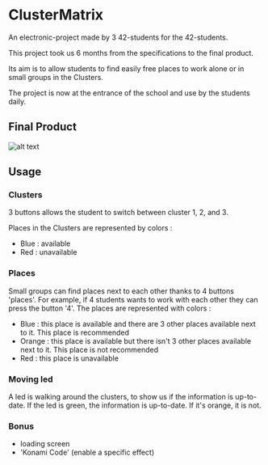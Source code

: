 # ClusterMatrix

An electronic-project made by 3 42-students for the 42-students. 

This project took us 6 months from the specifications to the final product. 

Its aim is to allow students to find easily free places to work alone or in small groups in the Clusters.

The project is now at the entrance of the school and use by the students daily. 

## Final Product

![alt text](https://github.com/mdubus/ClusterMatrix/blob/master/img/cluster-matrix.jpg)

## Usage

### Clusters

3 buttons allows the student to switch between cluster 1, 2, and 3.

Places in the Clusters are represented by colors : 

- Blue : available
- Red : unavailable

### Places

Small groups can find places next to each other thanks to 4 buttons 'places'.
For example, if 4 students wants to work with each other they can press the button '4'. The places are represented with colors : 
- Blue : this place is available and there are 3 other places available next to it. This place is recommended
- Orange : this place is available but there isn't 3 other places available next to it. This place is not recommended
- Red : this place is unavailable

### Moving led

A led is walking around the clusters, to show us if the information is up-to-date. 
If the led is green, the information is up-to-date. If it's orange, it is not. 

### Bonus

- loading screen
- 'Konami Code' (enable a specific effect)
